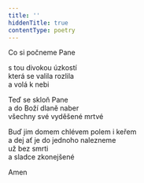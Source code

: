 ```yaml
---
title: ''
hiddenTitle: true
contentType: poetry
---
```


<section>

Co si počneme Pane

s tou divokou úzkostí  
která se valila rozlila  
a volá k nebi

</section>

<section>

Teď se skloň Pane  
a do Boží dlaně naber  
všechny své vyděšené mrtvé

</section>

<section>

Buď jim domem chlévem polem i keřem  
a dej ať je do jednoho nalezneme  
už bez smrti  
a sladce zkonejšené

</section>

<section>

Amen

</section>
